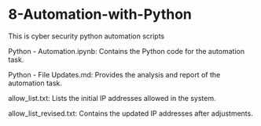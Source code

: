 # 8-Automation-with-Python
This is cyber security python automation scripts 



Python - Automation.ipynb: Contains the Python code for the automation task.

Python  - File Updates.md: Provides the analysis and report of the automation task.

allow_list.txt: Lists the initial IP addresses allowed in the system.

allow_list_revised.txt: Contains the updated IP addresses after adjustments.

